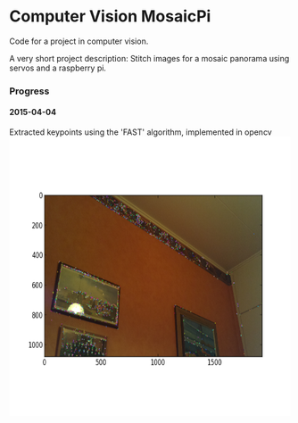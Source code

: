 # Computer Vision MosaicPi
Code for a project in computer vision.

A very short project description: Stitch images for a mosaic panorama using servos and a raspberry pi.

### Progress
#### 2015-04-04
Extracted keypoints using the 'FAST' algorithm, implemented in opencv
<img src="images/sample1.png" height="500" alt="Screenshot"/>